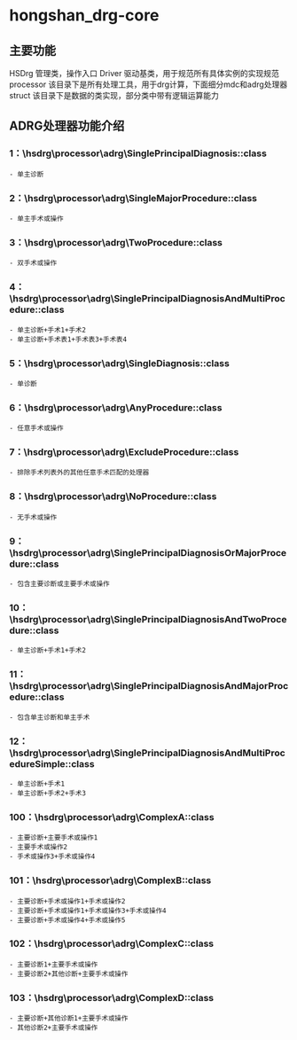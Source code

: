 # hongshan_drg-core

## 主要功能
HSDrg 管理类，操作入口
Driver 驱动基类，用于规范所有具体实例的实现规范
processor 该目录下是所有处理工具，用于drg计算，下面细分mdc和adrg处理器
struct 该目录下是数据的类实现，部分类中带有逻辑运算能力

## ADRG处理器功能介绍

### 1：\hsdrg\processor\adrg\SinglePrincipalDiagnosis::class
    - 单主诊断

### 2：\hsdrg\processor\adrg\SingleMajorProcedure::class
    - 单主手术或操作

### 3：\hsdrg\processor\adrg\TwoProcedure::class
    - 双手术或操作

### 4：\hsdrg\processor\adrg\SinglePrincipalDiagnosisAndMultiProcedure::class
    - 单主诊断+手术1+手术2
    - 单主诊断+手术表1+手术表3+手术表4

### 5：\hsdrg\processor\adrg\SingleDiagnosis::class
    - 单诊断

### 6：\hsdrg\processor\adrg\AnyProcedure::class
    - 任意手术或操作

### 7：\hsdrg\processor\adrg\ExcludeProcedure::class
    - 排除手术列表外的其他任意手术匹配的处理器

### 8：\hsdrg\processor\adrg\NoProcedure::class
    - 无手术或操作

### 9：\hsdrg\processor\adrg\SinglePrincipalDiagnosisOrMajorProcedure::class
    - 包含主要诊断或主要手术或操作

### 10：\hsdrg\processor\adrg\SinglePrincipalDiagnosisAndTwoProcedure::class
    - 单主诊断+手术1+手术2

### 11：\hsdrg\processor\adrg\SinglePrincipalDiagnosisAndMajorProcedure::class
    - 包含单主诊断和单主手术

### 12：\hsdrg\processor\adrg\SinglePrincipalDiagnosisAndMultiProcedureSimple::class
    - 单主诊断+手术1 
    - 单主诊断+手术2+手术3

### 100：\hsdrg\processor\adrg\ComplexA::class
    - 主要诊断+主要手术或操作1
    - 主要手术或操作2
    - 手术或操作3+手术或操作4

### 101：\hsdrg\processor\adrg\ComplexB::class
    - 主要诊断+手术或操作1+手术或操作2
    - 主要诊断+手术或操作1+手术或操作3+手术或操作4
    - 主要诊断+手术或操作4+手术或操作5

### 102：\hsdrg\processor\adrg\ComplexC::class
    - 主要诊断1+主要手术或操作
    - 主要诊断2+其他诊断+主要手术或操作

### 103：\hsdrg\processor\adrg\ComplexD::class
    - 主要诊断+其他诊断1+主要手术或操作
    - 其他诊断2+主要手术或操作